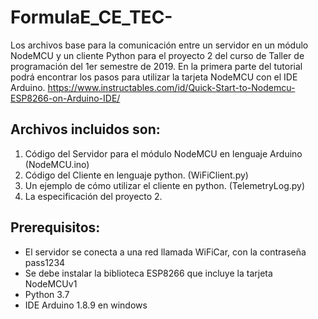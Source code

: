 # FormulaE_CE_TEC-
Los archivos base para la comunicación entre un servidor en un módulo NodeMCU y un cliente Python para el proyecto 2 del curso de Taller de programación del 1er semestre de 2019.
En la primera parte del tutorial podrá encontrar los pasos para utilizar la tarjeta NodeMCU con el IDE Arduino.
https://www.instructables.com/id/Quick-Start-to-Nodemcu-ESP8266-on-Arduino-IDE/ 
## Archivos incluidos son:
1. Código del Servidor para el módulo NodeMCU en lenguaje Arduino (NodeMCU.ino)
2. Código del Cliente en lenguaje python. (WiFiClient.py)
3. Un ejemplo de cómo utilizar el cliente en python. (TelemetryLog.py)
4. La especificación del proyecto 2.
## Prerequisitos:
* El servidor se conecta a una red llamada WiFiCar, con la contraseña pass1234
* Se debe instalar la biblioteca ESP8266 que incluye la tarjeta NodeMCUv1
* Python 3.7
* IDE Arduino 1.8.9 en windows

